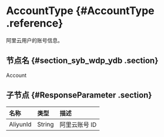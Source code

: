 # AccountType {#AccountType .reference}

阿里云用户的账号信息。

## 节点名 {#section_syb_wdp_ydb .section}

Account

## 子节点 {#ResponseParameter .section}

|名称|类型|描述|
|:-|:-|:-|
|AliyunId|String|阿里云账号 ID|

